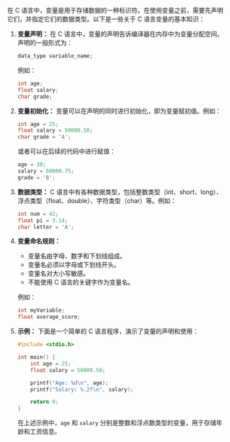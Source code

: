 在 C 语言中，变量是用于存储数据的一种标识符。在使用变量之前，需要先声明它们，并指定它们的数据类型。以下是一些关于 C 语言变量的基本知识：

1. **变量声明：**
   在 C 语言中，变量的声明告诉编译器在内存中为变量分配空间。声明的一般形式为：
   ```c
   data_type variable_name;
   ```

   例如：
   ```c
   int age;
   float salary;
   char grade;
   ```

2. **变量初始化：**
   变量可以在声明的同时进行初始化，即为变量赋初值。例如：
   ```c
   int age = 25;
   float salary = 50000.50;
   char grade = 'A';
   ```

   或者可以在后续的代码中进行赋值：
   ```c
   age = 30;
   salary = 60000.75;
   grade = 'B';
   ```

3. **数据类型：**
   C 语言中有各种数据类型，包括整数类型（int、short、long）、浮点类型（float、double）、字符类型（char）等。例如：
   ```c
   int num = 42;
   float pi = 3.14;
   char letter = 'A';
   ```

4. **变量命名规则：**
   - 变量名由字母、数字和下划线组成。
   - 变量名必须以字母或下划线开头。
   - 变量名对大小写敏感。
   - 不能使用 C 语言的关键字作为变量名。

   例如：
   ```c
   int myVariable;
   float average_score;
   ```

5. **示例：**
   下面是一个简单的 C 语言程序，演示了变量的声明和使用：
   ```c
   #include <stdio.h>

   int main() {
       int age = 25;
       float salary = 50000.50;

       printf("Age: %d\n", age);
       printf("Salary: %.2f\n", salary);

       return 0;
   }
   ```

   在上述示例中，`age` 和 `salary` 分别是整数和浮点数类型的变量，用于存储年龄和工资信息。
